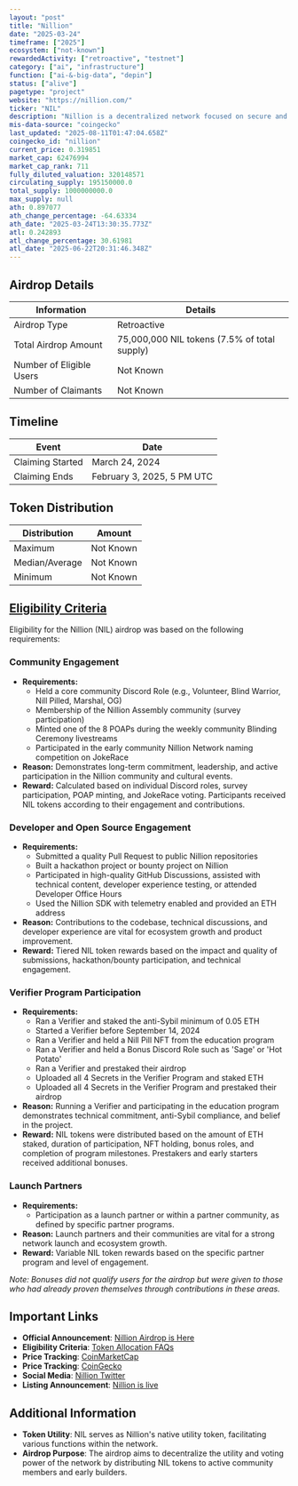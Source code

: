 ```yaml
---
layout: "post"
title: "Nillion"
date: "2025-03-24"
timeframe: ["2025"]
ecosystem: ["not-known"]
rewardedActivity: ["retroactive", "testnet"]
category: ["ai", "infrastructure"]
function: ["ai-&-big-data", "depin"]
status: ["alive"]
pagetype: "project"
website: "https://nillion.com/"
ticker: "NIL"
description: "Nillion is a decentralized network focused on secure and private data processing."
mis-data-source: "coingecko"
last_updated: "2025-08-11T01:47:04.658Z"
coingecko_id: "nillion"
current_price: 0.319851
market_cap: 62476994
market_cap_rank: 711
fully_diluted_valuation: 320148571
circulating_supply: 195150000.0
total_supply: 1000000000.0
max_supply: null
ath: 0.897077
ath_change_percentage: -64.63334
ath_date: "2025-03-24T13:30:35.773Z"
atl: 0.242893
atl_change_percentage: 30.61981
atl_date: "2025-06-22T20:31:46.348Z"
---
```


## Airdrop Details

| Information              | Details                                      |
| ------------------------ | -------------------------------------------- |
| Airdrop Type             | Retroactive                                  |
| Total Airdrop Amount     | 75,000,000 NIL tokens (7.5% of total supply) |
| Number of Eligible Users | Not Known                                    |
| Number of Claimants      | Not Known                                    |

## Timeline

| Event            | Date                       |
| ---------------- | -------------------------- |
| Claiming Started | March 24, 2024             |
| Claiming Ends    | February 3, 2025, 5 PM UTC |

## Token Distribution

| Distribution   | Amount    |
| -------------- | --------- |
| Maximum        | Not Known |
| Median/Average | Not Known |
| Minimum        | Not Known |

## [Eligibility Criteria](https://nillion.com/news/nillion-airdrop-is-here/)

Eligibility for the Nillion (NIL) airdrop was based on the following requirements:

### Community Engagement
- **Requirements:**
  - Held a core community Discord Role (e.g., Volunteer, Blind Warrior, Nill Pilled, Marshal, OG)
  - Membership of the Nillion Assembly community (survey participation)
  - Minted one of the 8 POAPs during the weekly community Blinding Ceremony livestreams
  - Participated in the early community Nillion Network naming competition on JokeRace
- **Reason:** Demonstrates long-term commitment, leadership, and active participation in the Nillion community and cultural events.
- **Reward:** Calculated based on individual Discord roles, survey participation, POAP minting, and JokeRace voting. Participants received NIL tokens according to their engagement and contributions.

### Developer and Open Source Engagement
- **Requirements:**
  - Submitted a quality Pull Request to public Nillion repositories
  - Built a hackathon project or bounty project on Nillion
  - Participated in high-quality GitHub Discussions, assisted with technical content, developer experience testing, or attended Developer Office Hours
  - Used the Nillion SDK with telemetry enabled and provided an ETH address
- **Reason:** Contributions to the codebase, technical discussions, and developer experience are vital for ecosystem growth and product improvement.
- **Reward:** Tiered NIL token rewards based on the impact and quality of submissions, hackathon/bounty participation, and technical engagement.

### Verifier Program Participation
- **Requirements:**
  - Ran a Verifier and staked the anti-Sybil minimum of 0.05 ETH
  - Started a Verifier before September 14, 2024
  - Ran a Verifier and held a Nill Pill NFT from the education program
  - Ran a Verifier and held a Bonus Discord Role such as 'Sage' or 'Hot Potato'
  - Ran a Verifier and prestaked their airdrop
  - Uploaded all 4 Secrets in the Verifier Program and staked ETH
  - Uploaded all 4 Secrets in the Verifier Program and prestaked their airdrop
- **Reason:** Running a Verifier and participating in the education program demonstrates technical commitment, anti-Sybil compliance, and belief in the project.
- **Reward:** NIL tokens were distributed based on the amount of ETH staked, duration of participation, NFT holding, bonus roles, and completion of program milestones. Prestakers and early starters received additional bonuses.

### Launch Partners
- **Requirements:**
  - Participation as a launch partner or within a partner community, as defined by specific partner programs.
- **Reason:** Launch partners and their communities are vital for a strong network launch and ecosystem growth.
- **Reward:** Variable NIL token rewards based on the specific partner program and level of engagement.

_Note: Bonuses did not qualify users for the airdrop but were given to those who had already proven themselves through contributions in these areas._

## Important Links

- **Official Announcement**: [Nillion Airdrop is Here](https://nillion.com/news/nillion-airdrop-is-here/)
- **Eligibility Criteria**: [Token Allocation FAQs](https://nillion.notion.site/Token-Allocation-FAQs-1b31827799b480fe86c9c336188a4375)
- **Price Tracking**: [CoinMarketCap](https://coinmarketcap.com/currencies/nillion)
- **Price Tracking**: [CoinGecko](https://www.coingecko.com/en/coins/nillion)
- **Social Media**: [Nillion Twitter](https://x.com/nillionnetwork/status/1899811137203458313)
- **Listing Announcement**: [Nillion is live](https://x.com/nillionnetwork/status/1904157568118722690)

## Additional Information

- **Token Utility**: NIL serves as Nillion's native utility token, facilitating various functions within the network.
- **Airdrop Purpose**: The airdrop aims to decentralize the utility and voting power of the network by distributing NIL tokens to active community members and early builders.